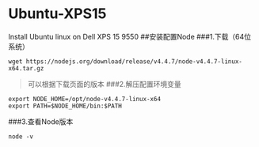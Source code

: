 # Ubuntu-XPS15
Install Ubuntu linux on Dell XPS 15 9550
##安装配置Node
###1.下载（64位系统）
~~~Shell
wget https://nodejs.org/download/release/v4.4.7/node-v4.4.7-linux-x64.tar.gz
~~~
>可以根据下载页面的版本
###2.解压配置环境变量
~~~Shell
export NODE_HOME=/opt/node-v4.4.7-linux-x64
export PATH=$NODE_HOME/bin:$PATH
~~~
###3.查看Node版本
~~~Shell
node -v
~~~
